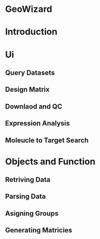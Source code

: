 # GeoWizard


# Introduction

# Ui
## Query Datasets
## Design Matrix
## Downlaod and QC 
## Expression Analysis
## Moleucle to Target Search


# Objects and Function
## Retriving Data
## Parsing Data
## Asigning Groups
## Generating Matricies
